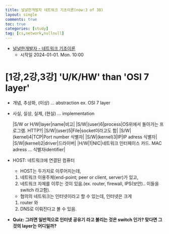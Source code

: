 ```yaml
---
title: 널널한개발자 네트워크 기초이론(now:3 of 38)
layout: single
comments: true
toc: true
categories: [study]
tag: [cs,network,nullnull]
---
```


- [널널한개발자 - 네트워크 기초이론](https://www.youtube.com/playlist?list=PLXvgR_grOs1BFH-TuqFsfHqbh-gpMbFoy) 
    - 시작일 2024-01-01. Mon. 10:00

# [1강,2강,3강] 'U/K/HW' than 'OSI 7 layer'

+ 개념, 추상화, (이상) ... abstraction
    ex. OSI 7 layer

+ 사실, 실상, 실제, (현실) ... implementation

    |S/W or H/W|layer|name|비고|
    |S/W|(user)6|process|OS위에서 돌아가는 프로그램. HTTP?|
    |S/W|(user)5|File|socket이라고도 함|
    |S/W|(kernel)4|TCP|Port number 식별자|
    |S/W|(kernel)3|IP|IP adress 식별자|
    |S/W|(kernel)2|driver|드라이버|
    |H/W|1|NIC|네트워크 인터페이스 카드. MAC adress ... 식별자identifier|


+ HOST: 네트워크에 연결된 컴퓨터
    - HOST는 두가지로 이루어지는데, 
    1. 네트워크 이용주체(end-point; peer or client, server)가 있고, 
    2. 네트워크 자체를 이루는 것이 있음.(ex. router, firewall, IPS(보안).. 이들을 switch 라고함). 
    
    - 협의의 네트워크는 인터넷이라고 할 수 있는데, 인터넷은 크게 
    1. router 와 
    2. DNS로 이뤄진다고 볼 수 있음.

+ **Quiz: 그러면 일반적으로 인터넷 공유기 라고 불리는 것은 switch 인가? 맞다면 그것의 layer는 어디일까?**